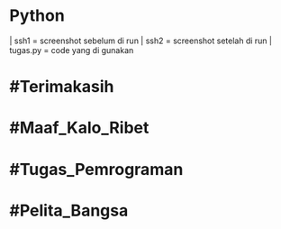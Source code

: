 # Python 
| ssh1 = screenshot sebelum di run
| ssh2 = screenshot setelah di run
| tugas.py = code yang di gunakan
# #Terimakasih 
# #Maaf_Kalo_Ribet
# #Tugas_Pemrograman
# #Pelita_Bangsa

